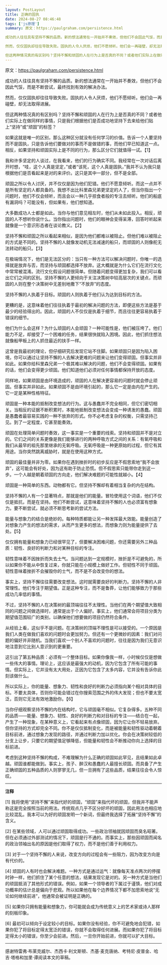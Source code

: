 ```yaml
---
layout: PostLayout
title: 正确的固执
date: 2024-08-27 08:46:48
tags: ['js原理']
summary: 原文：https://paulgraham.com/persistence.html

成功的人往往具有坚持不懈的品质。新的想法通常在一开始并不奏效，但他们不会因此气馁，而是不断尝试，最终找到有效的解决办法。

然而，仅仅固执却往往导致失败。固执的人令人厌烦，他们不愿倾听。他们会一再碰壁，却无法取得进展。

但这两种情况真的有区别吗？坚持不懈和顽固的人在行为上是否真的不同？或者他们实际上在做同样的
---
```


原文：https://paulgraham.com/persistence.html

成功的人往往具有坚持不懈的品质。新的想法通常在一开始并不奏效，但他们不会因此气馁，而是不断尝试，最终找到有效的解决办法。

然而，仅仅固执却往往导致失败。固执的人令人厌烦，他们不愿倾听。他们会一再碰壁，却无法取得进展。

但这两种情况真的有区别吗？坚持不懈和顽固的人在行为上是否真的不同？或者他们实际上在做同样的事情，只是我们根据他们是否成功地坚持下去来给他们贴上“坚持”或“顽固”的标签？

如果这就是唯一的区别，那么这种区分就没有任何学习的价值。告诉一个人要坚持而不是固执，只是告诉他们要做对的事而不是做错的事，而他们早已知道这一点。相反，如果坚持和顽固实际上是不同的行为，那么区分它们就值得一试。【1】

我和许多坚定的人谈过，在我看来，他们的行为确实不同。我经常在一次对话后离开时想，“哇，这个人真是坚定，”或者“该死，这个人真是固执，”我并不认为我只是根据他们是否看起来是对的来评价。这只是其中一部分，但不是全部。

顽固之所以令人讨厌，并不仅仅是因为他们犯错。他们不愿意倾听。而这一点并不是所有坚定的人都具备的。我想不出比科里森兄弟更坚定的人了，但当你指出一个问题时，他们不仅会倾听，而且会以一种几乎掠食者般的专注去倾听。他们的船底有漏洞吗？可能没有，但如果有，他们想知道。

大多数成功人士都是如此。当你与他们意见相左时，他们从未如此投入。相反，顽固的人不想听你说什么。当你指出问题时，他们的眼神会变得呆滞，回答时听起来就像是一个意识形态者在谈论教义。【2】

坚持不懈和顽固之所以看起来相似，是因为他们都难以被阻止。但他们难以被阻止的方式是不同的。坚持不懈的人就像发动机无法减速的船只，而顽固的人则像舵无法转动的船只。【3】

在极端情况下，他们是无法区分的：当只有一种方法可以解决问题时，你唯一的选择就是放弃与否，而坚持与顽固都选择不放弃。这大概就是为什么它们在流行文化中常常被混淆。流行文化假设问题很简单。但随着问题变得更加复杂，我们可以看出它们之间的区别。坚持不懈的人更倾向于关注决策树中较高层次的关键点，而顽固的人则在整个决策树中无差别地撒下“不放弃”的态度。

坚持不懈的人执着于目标。顽固的人则执着于他们认为达到目标的方法。

更糟的是，这意味着他们往往执着于最初的解决问题的方法，即便这些方法是基于最少的经验得出的。因此，顽固的人不仅仅是执着于细节，而且往往更容易执着于错误的细节。

他们为什么会这样？为什么顽固的人会顽固？一种可能性是，他们被压垮了。他们能力不足，却接受了一个困难的任务，结果很快就陷入困境。因此，他们抓住想法就像船甲板上的人抓住最近的扶手一样。

这曾是我最初的理论，但仔细研究后发现它站不住脚。如果顽固只是因为陷入困境，你可以通过让坚持不懈的人去解决更难的问题来让他们变得顽固。但事实并非如此。如果你给科里森兄弟一个极其难以解决的问题，他们不会变得顽固。如果有的话，他们会变得更少顽固。他们知道他们必须对任何事情都保持开放的态度。

同样地，如果顽固是由环境造成的，顽固的人在解决更容易的问题时就会停止顽固。但事实并非如此。如果顽固不是由环境引起的，那么它一定是由内在产生的。它一定是某种性格特征。

顽固是一种本能的抵制改变想法的行为。这与愚蠢并不完全相同，但它们密切相关。当相反的证据不断积累时，本能地抵制改变想法会变成一种诱发的愚蠢。顽固是愚蠢者最容易实践的一种不放弃的形式。你不必考虑复杂的权衡，只需坚持己见。到了一定程度，它甚至能奏效。

顽固在处理简单问题时奏效，这一事实是一个重要的线索。坚持和顽固并不是对立的。它们之间的关系更像是我们能够进行的两种呼吸方式之间的关系：有氧呼吸和我们从最早的祖先那里继承的无氧呼吸。无氧呼吸是一种更原始的过程，但它有其用途。当你突然跳离威胁时，就是在使用这种方式。

顽固的最佳量并非为零。如果你在遇到挫折时的初步反应是不假思索地“我不会放弃”，这可能会有好处，因为这有助于防止恐慌。但不假思索只能带你走到这一步。一个人越是朝着顽固的方向走，他们解决难题的可能性就越小。【4】

顽固是一种简单的东西。动物都有它。但坚持不懈却有着相当复杂的内在结构。

坚持不懈的人有一个显著特点，那就是他们的能量。冒险使用这个词语，他们不仅仅是抵抗，而是在坚持。他们不断尝试，这意味着坚持不懈的人也必须富有想象力。要不断尝试，就必须不断思考新的尝试方法。

能量与想象力的结合是绝妙的。每种特质都能让另一种发挥最大效能。能量创造了对想象力产生的想法的需求，从而产生更多的想法，而想象力则为能量提供了去处。【5】

仅仅拥有能量和想象力已经很罕见了，但要解决困难问题，你还需要另外三种品质：韧性、良好的判断力和对某种目标的专注。

韧性意味着不因挫折而失去士气。当问题达到一定规模时，挫折是不可避免的，所以如果你不能从中恢复过来，你就只能在小规模上做好工作。但韧性不同于顽固。韧性意味着挫折不会摧毁你的士气，而不是不会改变你的想法。

事实上，坚持不懈往往需要改变想法。这时就需要良好的判断力。坚持不懈的人非常理性。他们专注于期望值。正是这种专注，而不是鲁莽，让他们能够致力于那些成功几率低的事情。

不过，坚持不懈的人在决策树的最顶端往往不太理性。当他们在两个期望值大致相同的问题之间做选择时，通常是出于个人偏好。事实上，他们通常会将项目分类为期望值范围较广的类别，以确保他们想要做的项目仍然符合条件。

从经验上看，这似乎不是问题。在决策树的顶端不理性是可以接受的。一个原因是我们人类在做我们喜欢的问题时会更加努力。但还有一个更微妙的因素：我们对问题的偏好并非随机。当我们喜欢一个别人不喜欢的问题时，往往是因为我们无意识地注意到它比别人意识到的更重要。

这引出了第五种品质：必须有一个整体目标。如果你像我一样，小时候仅仅是想做一些伟大的事情。理论上，这应该是最强大的动机，因为它包含了所有可能的事情。但实际上，它并没有太大用处，正因为它包含了太多内容，它并没有告诉你此刻该做什么。

所以实际上，你的能量、想象力、韧性和良好的判断力必须指向某个相对具体的目标。不要太具体，否则你可能会错过在你搜索范围之外的伟大发现；但也不要太宽泛，否则它无法有效地激励你。【6】

当你仔细观察坚持不懈的内在结构时，它与顽固毫不相似。它复杂得多。五种不同的品质——能量、想象力、韧性、良好的判断力和对目标的专注——结合在一起，产生了一种现象，在某种意义上，它看起来有点像顽固，因为它让你不轻易放弃。但你坚持的方式却完全不同。你不是仅仅抵制变化，而是被能量和韧性驱动着朝着目标前进，通过想象力发现的路径，并通过判断力加以优化。你会在决策树较低的分支上让步，只要它的期望值足够降低，但能量和韧性会不断推动你向上选择的目标前进。

考虑到这种坚持不懈的构成，不难理解为什么正确的顽固如此罕见，且结果如此卓越。顽固谁都能做到。事实上，孩子、醉汉和愚蠢的人最擅长顽固。而具备了产生正确顽固的五种品质的人则寥寥无几，但一旦拥有了这些品质，结果往往会令人惊叹。

---

**注释**

[1] 我将使用“坚持不懈”来指代好的顽固，“顽固”来指代坏的顽固，但我并不能声称这是完全按照当前的用法。传统观点几乎不区分好坏的顽固，因此用法也相应地比较混乱。我本可以为好的顽固发明一个新词，但最终我选择了拓展“坚持不懈”的含义。

[2] 在某些领域，人可以通过顽固取得成功。一些政治领袖就因顽固而臭名昭著。但在必须通过外部测试的情况下，顽固是行不通的。而事实上，那些因顽固而闻名的政治领袖出名的原因是他们取得了权力，而不是他们善于利用权力。

[3] 对于一个坚持不懈的人来说，改变方向的过程会有一些阻力，因为改变方向是有代价的。

[4] 顽固的人有时也会解决难题。一种方式是通过运气：就像每天准点两次的停摆时钟一样，他们抓住了某个任意的想法，结果发现它是对的。另一种方式是当他们的顽固抵消了其他形式的错误。例如，如果一个领导者的下属过于谨慎，他们对成功概率的估计总是偏向于悲观。所以如果他在每个边界情况下都不加思索地说“无论如何继续前进”，他通常会被证明是正确的。

[5] 如果你只拥有能量和想象力，你可能就会成为传统意义上的艺术家或诗人那样的刻板印象。

[6] 最初可以倾向于设定较小的目标。如果你没有经验，你不可避免地会犯错，如果你犯了将目标定得太宽泛的错误，你就不会取得任何进展。而如果你犯了将目标定得太小的错误，你至少会前进。然后，一旦你开始前进，你就可以扩大目标。

---

感谢特雷弗·布莱克威尔、杰西卡·利文斯顿、杰基·麦克唐纳、考特尼·皮普金、哈吉·塔格和加里·谭阅读本文的草稿。
